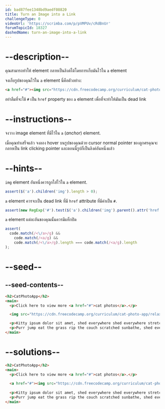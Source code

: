 ```yaml
---
id: bad87fee1348bd9aedf08820
title: Turn an Image into a Link
challengeType: 0
videoUrl: 'https://scrimba.com/p/pVMPUv/cRdBnUr'
forumTopicId: 18327
dashedName: turn-an-image-into-a-link
---
```


# --description--

คุณสามารถทำให้ element กลายเป็นลิงค์ได้โดยการเก็บมันไว้ใน `a` element

จงเก็บรูปของคุณไว้ใน `a` element
นี่คือตัวอย่าง:

```html
<a href="#"><img src="https://cdn.freecodecamp.org/curriculum/cat-photo-app/relaxing-cat.jpg" alt="Three kittens running towards the camera."></a>
```

อย่าลืมที่จะใช้ `#` เป็น `href` property ของ `a` element เพื่อที่จะทำให้มันเป็น dead link

# --instructions--

จงวาง image element ที่มีไว้ใน `a` (*anchor*) element.

เมื่อคุณทำเสร็จแล้ว
จงลอง hover บนรูปของคุณด้วย cursor
normal pointer ของลูกศรคุณจะกลายเป็น link clicking pointer
และตอนนี้รูปก็เป็นลิงค์อันหนึ่งแล้ว

# --hints--

`img` element อันหนึ่งควรถูกใส่ไว้ใน `a` element.

```js
assert($('a').children('img').length > 0);
```

`a` element ควรจะเป็น dead link ที่มี `href` attribute ที่มีค่าเป็น `#`.

```js
assert(new RegExp('#').test($('a').children('img').parent().attr('href')));
```

`a` element แต่ละอันของคุณนั้นควรมีแท็กปิด

```js
assert(
  code.match(/<\/a>/g) &&
    code.match(/<a/g) &&
    code.match(/<\/a>/g).length === code.match(/<a/g).length
);
```

# --seed--

## --seed-contents--

```html
<h2>CatPhotoApp</h2>
<main>
  <p>Click here to view more <a href="#">cat photos</a>.</p>

  <img src="https://cdn.freecodecamp.org/curriculum/cat-photo-app/relaxing-cat.jpg" alt="A cute orange cat lying on its back.">

  <p>Kitty ipsum dolor sit amet, shed everywhere shed everywhere stretching attack your ankles chase the red dot, hairball run catnip eat the grass sniff.</p>
  <p>Purr jump eat the grass rip the couch scratched sunbathe, shed everywhere rip the couch sleep in the sink fluffy fur catnip scratched.</p>
</main>
```

# --solutions--

```html
<h2>CatPhotoApp</h2>
<main>
  <p>Click here to view more <a href="#">cat photos</a>.</p>
  
  <a href="#"><img src="https://cdn.freecodecamp.org/curriculum/cat-photo-app/relaxing-cat.jpg" alt="A cute orange cat lying on its back."></a>
  
  <p>Kitty ipsum dolor sit amet, shed everywhere shed everywhere stretching attack your ankles chase the red dot, hairball run catnip eat the grass sniff.</p>
  <p>Purr jump eat the grass rip the couch scratched sunbathe, shed everywhere rip the couch sleep in the sink fluffy fur catnip scratched.</p>
</main>
```
